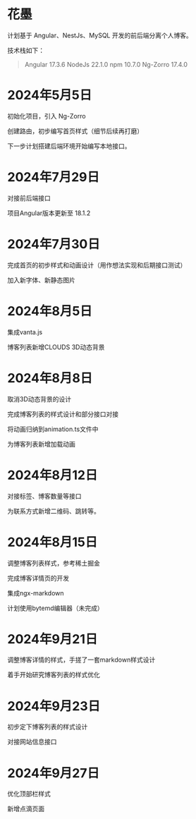 # 花墨

计划基于 Angular、NestJs、MySQL 开发的前后端分离个人博客。

技术栈如下：

> Angular 17.3.6
> NodeJs 22.1.0
> npm 10.7.0
> Ng-Zorro 17.4.0

# 2024年5月5日

初始化项目，引入 Ng-Zorro

创建路由，初步编写首页样式（细节后续再打磨）

下一步计划搭建后端环境开始编写本地接口。

# 2024年7月29日

对接前后端接口

项目Angular版本更新至 18.1.2

# 2024年7月30日

完成首页的初步样式和动画设计（用作想法实现和后期接口测试）

加入新字体、新静态图片

# 2024年8月5日

集成vanta.js

博客列表新增CLOUDS 3D动态背景

# 2024年8月8日

取消3D动态背景的设计

完成博客列表的样式设计和部分接口对接

将动画归纳到animation.ts文件中

为博客列表新增加载动画

# 2024年8月12日

对接标签、博客数量等接口

为联系方式新增二维码、跳转等。

# 2024年8月15日

调整博客列表样式，参考稀土掘金

完成博客详情页的开发

集成ngx-markdown

计划使用bytemd编辑器（未完成）

# 2024年9月21日

调整博客详情的样式，手搓了一套markdown样式设计

着手开始研究博客列表的样式优化

# 2024年9月23日

初步定下博客列表的样式设计

对接网站信息接口

# 2024年9月27日

优化顶部栏样式

新增点滴页面
